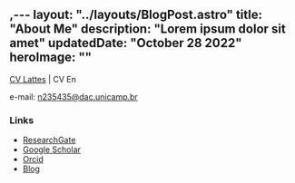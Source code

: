 ,---
layout: "../layouts/BlogPost.astro"
title: "About Me"
description: "Lorem ipsum dolor sit amet"
updatedDate: "October 28 2022"
heroImage: ""
---

[CV Lattes](http://lattes.cnpq.br/1675857041280381) | CV En

e-mail: n235435@dac.unicamp.br

### Links
 - [ResearchGate](https://www.researchgate.net/profile/Neemias-Martins)
- [Google Scholar](https://scholar.google.com.br/citations?user=4Qbrgq4AAAAJ)
- [Orcid](https://orcid.org/0000-0002-9035-1896)
- [Blog](/blog/)

